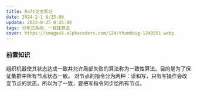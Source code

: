 ```yaml
---
title: Raft论文笔记
date: 2024-2-1 8:25:00
update: 2023-8-25 8:25:00
tags: 分布式系统、一致性算法
cover: https://images5.alphacoders.com/124/thumbbig-1240551.webp
---
```


### 前置知识
组织机器使其状态达成一致并允许局部失败的算法称为一致性算法。目的是为了保证集群中所有节点状态一致。
对节点的指令分为两种：读和写，只有写操作会改变节点的状态，所以为了一致，要把写指令同步给所有节点。



